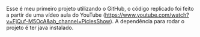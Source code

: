  Esse é meu primeiro projeto utilizando o GitHub, o código replicado foi feito a partir de uma vídeo aula do YouTube (https://www.youtube.com/watch?v=FjQuf-M5OcA&ab_channel=PiclesShow). A dependência para rodar o projeto é ter java instalado.


